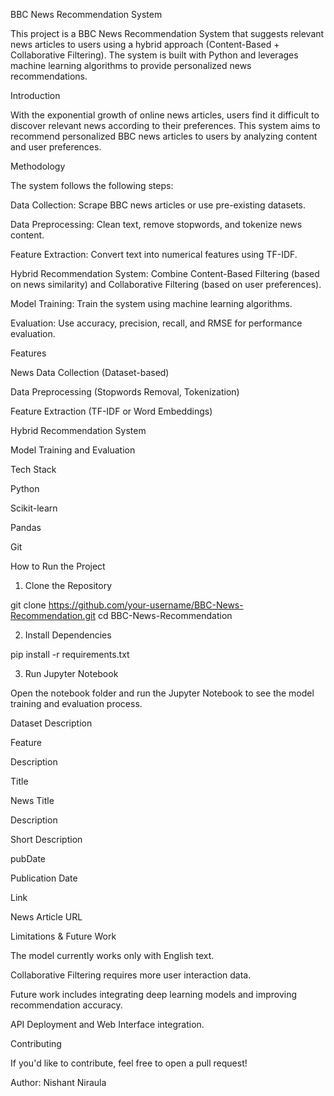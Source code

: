 BBC News Recommendation System

This project is a BBC News Recommendation System that suggests relevant news articles to users using a hybrid approach (Content-Based + Collaborative Filtering). The system is built with Python and leverages machine learning algorithms to provide personalized news recommendations.

Introduction

With the exponential growth of online news articles, users find it difficult to discover relevant news according to their preferences. This system aims to recommend personalized BBC news articles to users by analyzing content and user preferences.

Methodology

The system follows the following steps:

Data Collection: Scrape BBC news articles or use pre-existing datasets.

Data Preprocessing: Clean text, remove stopwords, and tokenize news content.

Feature Extraction: Convert text into numerical features using TF-IDF.

Hybrid Recommendation System: Combine Content-Based Filtering (based on news similarity) and Collaborative Filtering (based on user preferences).

Model Training: Train the system using machine learning algorithms.

Evaluation: Use accuracy, precision, recall, and RMSE for performance evaluation.

Features

News Data Collection (Dataset-based)

Data Preprocessing (Stopwords Removal, Tokenization)

Feature Extraction (TF-IDF or Word Embeddings)

Hybrid Recommendation System

Model Training and Evaluation

Tech Stack

Python

Scikit-learn

Pandas

Git



How to Run the Project

1. Clone the Repository

git clone https://github.com/your-username/BBC-News-Recommendation.git
cd BBC-News-Recommendation

2. Install Dependencies

pip install -r requirements.txt

3. Run Jupyter Notebook

Open the notebook folder and run the Jupyter Notebook to see the model training and evaluation process.

Dataset Description

Feature

Description

Title

News Title

Description

Short Description

pubDate

Publication Date

Link

News Article URL

Limitations & Future Work

The model currently works only with English text.

Collaborative Filtering requires more user interaction data.

Future work includes integrating deep learning models and improving recommendation accuracy.

API Deployment and Web Interface integration.





Contributing

If you'd like to contribute, feel free to open a pull request!

Author: Nishant Niraula
